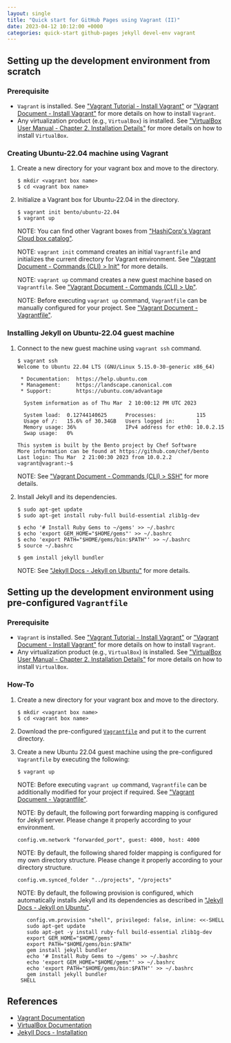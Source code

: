 ```yaml
---
layout: single
title: "Quick start for GitHub Pages using Vagrant (II)"
date: 2023-04-12 10:12:00 +0000
categories: quick-start github-pages jekyll devel-env vagrant
---
```


## Setting up the development environment from scratch 

### Prerequisite

* `Vagrant` is installed. See ["Vagrant Tutorial - Install Vagrant"](https://developer.hashicorp.com/vagrant/tutorials/getting-started/getting-started-install) or ["Vagrant Document - Install Vagrant"](https://developer.hashicorp.com/vagrant/docs/installation) for more details on how to install `Vagrant`.
* Any virtualization product (e.g., `VirtualBox`) is installed. See ["VirtualBox User Manual - Chapter 2. Installation Details"](https://www.virtualbox.org/manual/ch02.html) for more details on how to install `VirtualBox`.

### Creating Ubuntu-22.04 machine using Vagrant

1. Create a new directory for your vagrant box and move to the directory.

   ```
   $ mkdir <vagrant box name>
   $ cd <vagrant box name>
   ```

2. Initialize a Vagrant box for Ubuntu-22.04 in the directory.

   ```
   $ vagrant init bento/ubuntu-22.04
   $ vagrant up
   ```

   NOTE: You can find other Vagrant boxes from ["HashiCorp's Vagrant Cloud box catalog"](https://app.vagrantup.com/boxes/search).

   NOTE: `vagrant init` command creates an initial `Vagrantfile` and initializes the current directory for Vagrant environment. See ["Vagrant Document - Commands (CLI) > Init"](https://developer.hashicorp.com/vagrant/docs/cli/init) for more details.

   NOTE: `vagrant up` command creates a new guest machine based on `Vagrantfile`. See ["Vagrant Document - Commands (CLI) > Up"](https://developer.hashicorp.com/vagrant/docs/cli/up).

   NOTE: Before executing `vagrant up` command, `Vagrantfile` can be manually configured for your project. See ["Vagrant Document - Vagrantfile"](https://developer.hashicorp.com/vagrant/docs/vagrantfile).

### Installing Jekyll on Ubuntu-22.04 guest machine

1. Connect to the new guest machine using `vagrant ssh` command.

   ```
   $ vagrant ssh
   Welcome to Ubuntu 22.04 LTS (GNU/Linux 5.15.0-30-generic x86_64)

    * Documentation:  https://help.ubuntu.com
    * Management:     https://landscape.canonical.com
    * Support:        https://ubuntu.com/advantage

     System information as of Thu Mar  2 10:00:12 PM UTC 2023

     System load:  0.12744140625      Processes:             115
     Usage of /:   15.6% of 30.34GB   Users logged in:       1
     Memory usage: 36%                IPv4 address for eth0: 10.0.2.15
     Swap usage:   0%

   This system is built by the Bento project by Chef Software
   More information can be found at https://github.com/chef/bento
   Last login: Thu Mar  2 21:00:30 2023 from 10.0.2.2
   vagrant@vagrant:~$
   ```

   NOTE: See ["Vagrant Document - Commands (CLI) > SSH"](https://developer.hashicorp.com/vagrant/docs/cli/ssh) for more details.

2. Install Jekyll and its dependencies.

   ```
   $ sudo apt-get update
   $ sudo apt-get install ruby-full build-essential zlib1g-dev

   $ echo '# Install Ruby Gems to ~/gems' >> ~/.bashrc
   $ echo 'export GEM_HOME="$HOME/gems"' >> ~/.bashrc
   $ echo 'export PATH="$HOME/gems/bin:$PATH"' >> ~/.bashrc
   $ source ~/.bashrc

   $ gem install jekyll bundler
   ```

   NOTE: See ["Jekyll Docs - Jekyll on Ubuntu"](https://jekyllrb.com/docs/installation/ubuntu/) for more details.


## Setting up the development environment using pre-configured `Vagrantfile` 

### Prerequisite

* `Vagrant` is installed. See ["Vagrant Tutorial - Install Vagrant"](https://developer.hashicorp.com/vagrant/tutorials/getting-started/getting-started-install) or ["Vagrant Document - Install Vagrant"](https://developer.hashicorp.com/vagrant/docs/installation) for more details on how to install `Vagrant`.
* Any virtualization product (e.g., `VirtualBox`) is installed. See ["VirtualBox User Manual - Chapter 2. Installation Details"](https://www.virtualbox.org/manual/ch02.html) for more details on how to install `VirtualBox`.

### How-To

1. Create a new directory for your vagrant box and move to the directory.

   ```
   $ mkdir <vagrant box name>
   $ cd <vagrant box name>
   ```

2. Download the pre-configured [`Vagrantfile`](https://github.com/74luftikus/74luftikus.github.io/blob/main/resources/vagrant/ubuntu22.04/Vagrantfile) and put it to the current directory.

3. Create a new Ubuntu 22.04 guest machine using the pre-configured `Vagrantfile` by executing the following:

   ```
   $ vagrant up
   ```

   NOTE: Before executing `vagrant up` command, `Vagrantfile` can be additionally modified for your project if required. See ["Vagrant Document - Vagrantfile"](https://developer.hashicorp.com/vagrant/docs/vagrantfile).

   NOTE: By default, the following port forwarding mapping is configured for Jekyll server. Please change it properly according to your environment.

   ```
   config.vm.network "forwarded_port", guest: 4000, host: 4000
   ```

   NOTE: By default, the following shared folder mapping is configured for my own directory structure. Please change it properly according to your directory structure.

   ```
   config.vm.synced_folder "../projects", "/projects"
   ```

   NOTE: By default, the following provision is configured, which automatically installs Jekyll and its dependencies as described in ["Jekyll Docs - Jekyll on Ubuntu"](https://jekyllrb.com/docs/installation/ubuntu/).

   ```
      config.vm.provision "shell", privileged: false, inline: <<-SHELL
      sudo apt-get update
      sudo apt-get -y install ruby-full build-essential zlib1g-dev
      export GEM_HOME="$HOME/gems"
      export PATH="$HOME/gems/bin:$PATH"
      gem install jekyll bundler
      echo '# Install Ruby Gems to ~/gems' >> ~/.bashrc
      echo 'export GEM_HOME="$HOME/gems"' >> ~/.bashrc
      echo 'export PATH="$HOME/gems/bin:$PATH"' >> ~/.bashrc
      gem install jekyll bundler
    SHELL
   ```

## References

* [Vagrant Documentation](https://developer.hashicorp.com/vagrant/docs)
* [VirtualBox Documentation](https://www.virtualbox.org/wiki/Documentation) 
* [Jekyll Docs - Installation](https://jekyllrb.com/docs/installation/)
